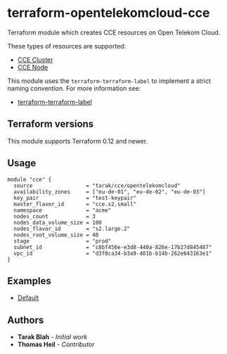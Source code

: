 # terraform-opentelekomcloud-cce

Terraform module which creates CCE resources on Open Telekom Cloud.

These types of resources are supported:

* [CCE Cluster](https://www.terraform.io/docs/providers/opentelekomcloud/r/cce_cluster_v3.html)
* [CCE Node](https://www.terraform.io/docs/providers/opentelekomcloud/r/cce_node_v3.html)

This module uses the `terraform-terraform-label` to implement a strict naming convention. For more information see:

- [terraform-terraform-label](https://github.com/cloudposse/terraform-terraform-label)

## Terraform versions

This module supports Terraform 0.12 and newer.

## Usage

```
module "cce" {
  source                 = "tarak/cce/opentelekomcloud"
  availability_zones     = ["eu-de-01", "eu-de-02", "eu-de-03"]
  key_pair               = "test-keypair"
  master_flavor_id       = "cce.s2.small"
  namespace              = "acme"
  nodes_count            = 3
  nodes_data_volume_size = 100
  nodes_flavor_id        = "s2.large.2"
  nodes_root_volume_size = 40
  stage                  = "prod"
  subnet_id              = "c8bf456e-e3d8-440a-826e-17b27d845487"
  vpc_id                 = "d3f0ca34-b3a9-401b-b14b-262e643163e1"
}

```

## Examples

* [Default](https://github.com/tarak/terraform-opentelekomcloud-cce/tree/master/examples/default)

## Authors

* **Tarak Blah** - *Initial work*
* **Thomas Heil** - *Contributor*
